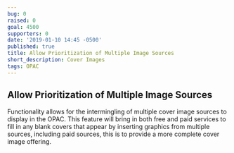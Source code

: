 ```yaml
---
bug: 0
raised: 0
goal: 4500
supporters: 0
date: '2019-01-10 14:45 -0500'
published: true
title: Allow Prioritization of Multiple Image Sources
short_description: Cover Images
tags: OPAC
---
```

## Allow Prioritization of Multiple Image Sources

Functionality allows for the intermingling of multiple cover image sources to display in the OPAC. This feature will bring in both free and paid services to fill in any blank covers that appear by inserting graphics from multiple sources, including paid sources, this is to provide a more complete cover image offering.
